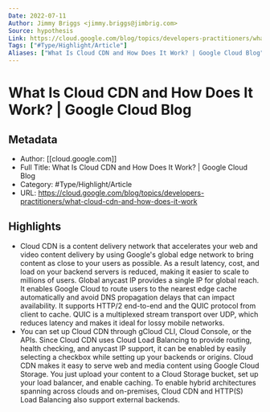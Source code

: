 ```yaml
---
Date: 2022-07-11
Author: Jimmy Briggs <jimmy.briggs@jimbrig.com>
Source: hypothesis
Link: https://cloud.google.com/blog/topics/developers-practitioners/what-cloud-cdn-and-how-does-it-work
Tags: ["#Type/Highlight/Article"]
Aliases: ["What Is Cloud CDN and How Does It Work? | Google Cloud Blog", "What Is Cloud CDN and How Does It Work? | Google Cloud Blog"]
---
```

# What Is Cloud CDN and How Does It Work? | Google Cloud Blog

## Metadata
- Author: [[cloud.google.com]]
- Full Title: What Is Cloud CDN and How Does It Work? | Google Cloud Blog
- Category: #Type/Highlight/Article
- URL: https://cloud.google.com/blog/topics/developers-practitioners/what-cloud-cdn-and-how-does-it-work

## Highlights
- Cloud CDN is a content delivery network that accelerates your web and video content delivery by using Google's global edge network to bring content as close to your users as possible. As a result latency, cost, and load on your backend servers is reduced, making it easier to scale to millions of users. Global anycast IP provides a single IP for global reach. It enables Google Cloud to route users to the nearest edge cache automatically and avoid DNS propagation delays that can impact availability. It supports HTTP/2 end-to-end and the QUIC protocol from client to cache. QUIC is a multiplexed stream transport over UDP, which reduces latency and makes it ideal for lossy mobile networks.
- You can set up Cloud CDN through gCloud CLI, Cloud Console, or the APIs. Since Cloud CDN uses Cloud Load Balancing to provide routing, health checking, and anycast IP support, it can be enabled by easily selecting a checkbox while setting up your backends or origins. Cloud CDN makes it easy to serve web and media content using Google Cloud Storage. You just upload your content to a Cloud Storage bucket, set up your load balancer, and enable caching. To enable hybrid architectures spanning across clouds and on-premises, Cloud CDN and HTTP(S) Load Balancing also support external backends.
